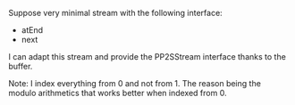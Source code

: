 Suppose very minimal stream with the following interface:
- atEnd
- next

I can adapt this stream and provide the PP2SStream interface thanks to the buffer.

Note: I index everything from 0 and not from 1. The reason being the modulo arithmetics that works better when indexed from 0.